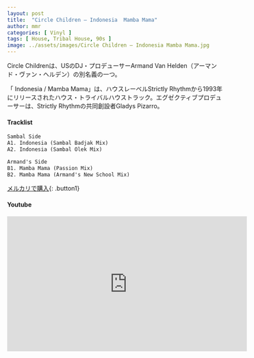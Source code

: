 ```yaml
---
layout: post
title:  "Circle Children – Indonesia  Mamba Mama"
author: mmr
categories: [ Vinyl ]
tags: [ House, Tribal House, 90s ]
image: ../assets/images/Circle Children – Indonesia Mamba Mama.jpg
---
```


Circle Childrenは、USのDJ・プロデューサーArmand Van Helden（アーマンド・ヴァン・ヘルデン）の別名義の一つ。

「 Indonesia / Mamba Mama」は、ハウスレーベルStrictly Rhythmから1993年にリリースされたハウス・トライバルハウストラック。エグゼクティブプロデューサーは、Strictly Rhythmの共同創設者Gladys Pizarro。

#### Tracklist
```md
Sambal Side
A1. Indonesia (Sambal Badjak Mix)
A2. Indonesia (Sambal Olek Mix)

Armand's Side
B1. Mamba Mama (Passion Mix)
B2. Mamba Mama (Armand's New School Mix)
```

[メルカリで購入](https://jp.mercari.com/item/m82658729111?afid=6142608987){: .button1}

#### Youtube 
<iframe width="560" height="315" src="https://www.youtube.com/embed/v2HtX6854ZQ?si=A8dmFg7_3rTo976K" title="YouTube video player" frameborder="0" allow="accelerometer; autoplay; clipboard-write; encrypted-media; gyroscope; picture-in-picture; web-share" referrerpolicy="strict-origin-when-cross-origin" allowfullscreen></iframe>
